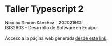 # Taller Typescript 2
Nicolás Rincón Sánchez - 202021963<br>
ISIS2603 - Desarrollo de Software en Equipo<br><br>
Acceso a la página web generada [desde este link](https://n-rincon4.github.io/TallerTypescript2/).
